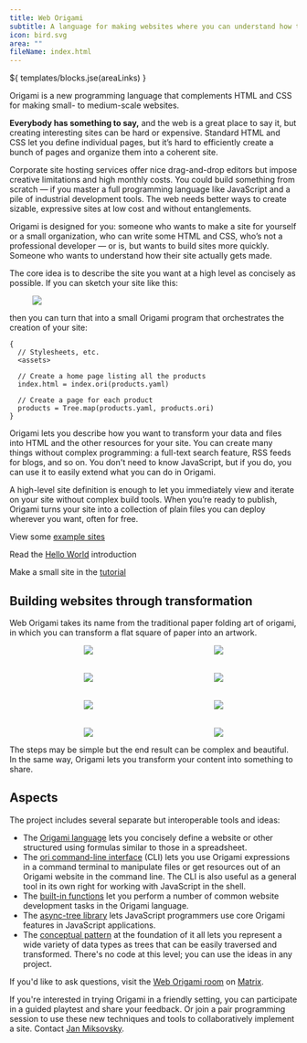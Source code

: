 ```yaml
---
title: Web Origami
subtitle: A language for making websites where you can understand how they're made
icon: bird.svg
area: ""
fileName: index.html
---
```


${ templates/blocks.jse(areaLinks) }

Origami is a new programming language that complements HTML and CSS for making small- to medium-scale websites.

**Everybody has something to say,** and the web is a great place to say it, but creating interesting sites can be hard or expensive. Standard HTML and CSS let you define individual pages, but it’s hard to efficiently create a bunch of pages and organize them into a coherent site.

Corporate site hosting services offer nice drag-and-drop editors but impose creative limitations and high monthly costs. You could build something from scratch — if you master a full programming language like JavaScript and a pile of industrial development tools. The web needs better ways to create sizable, expressive sites at low cost and without entanglements.

Origami is designed for you: someone who wants to make a site for yourself or a small organization, who can write some HTML and CSS, who’s not a professional developer — or is, but wants to build sites more quickly. Someone who wants to understand how their site actually gets made.

The core idea is to describe the site you want at a high level as concisely as possible. If you can sketch your site like this:

<figure>
  <img src="/assets/illustrations/Site Sketch.svg">
</figure>

then you can turn that into a small Origami program that orchestrates the creation of your site:

```ori
{
  // Stylesheets, etc.
  <assets>

  // Create a home page listing all the products
  index.html = index.ori(products.yaml)

  // Create a page for each product
  products = Tree.map(products.yaml, products.ori)
}
```

Origami lets you describe how you want to transform your data and files into HTML and the other resources for your site. You can create many things without complex programming: a full-text search feature, RSS feeds for blogs, and so on. You don't need to know JavaScript, but if you do, you can use it to easily extend what you can do in Origami.

A high-level site definition is enough to let you immediately view and iterate on your site without complex build tools. When you’re ready to publish, Origami turns your site into a collection of plain files you can deploy wherever you want, often for free.

<span class="tutorialStep"></span> View some [example sites](/language/examples.html)

<span class="tutorialStep"></span> Read the [Hello World](/language/hello.html) introduction

<span class="tutorialStep"></span> Make a small site in the [tutorial](/language/tutorial.html)

## Building websites through transformation

Web Origami takes its name from the traditional paper folding art of origami, in which you can transform a flat square of paper into an artwork.

<figure style="align-items: center; display: grid; gap: 2rem; grid-template-columns: repeat(auto-fit, minmax(125px, 1fr)); justify-items: center;">
  <img src="/assets/heart/step1.svg">
  <img src="/assets/heart/step2.svg">
  <img src="/assets/heart/step3.svg">
  <img src="/assets/heart/step4.svg">
  <img src="/assets/heart/step5.svg">
  <img src="/assets/heart/step6.svg">
  <img src="/assets/heart/step7.svg">
  <img src="/assets/heart/step8.svg">
</figure>

The steps may be simple but the end result can be complex and beautiful. In the same way, Origami lets you transform your content into something to share.

## Aspects

The project includes several separate but interoperable tools and ideas:

- The [Origami language](/language/) lets you concisely define a website or other structured using formulas similar to those in a spreadsheet.
- The [ori command-line interface](/cli/) (CLI) lets you use Origami expressions in a command terminal to manipulate files or get resources out of an Origami website in the command line. The CLI is also useful as a general tool in its own right for working with JavaScript in the shell.
- The [built-in functions](/builtins/) let you perform a number of common website development tasks in the Origami language.
- The [async-tree library](/async-tree/) lets JavaScript programmers use core Origami features in JavaScript applications.
- The [conceptual pattern](/pattern/) at the foundation of it all lets you represent a wide variety of data types as trees that can be easily traversed and transformed. There's no code at this level; you can use the ideas in any project.

If you'd like to ask questions, visit the [Web Origami room](https://matrix.to/#/%23weborigami:envs.net) on [Matrix](https://matrix.org).

If you're interested in trying Origami in a friendly setting, you can participate in a guided playtest and share your feedback. Or join a pair programming session to use these new techniques and tools to collaboratively implement a site. Contact [Jan Miksovsky](https://jan.miksovsky.com/contact.html).
